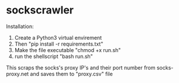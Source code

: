 # sockscrawler

Installation:

1. Create a Python3 virtual envirement
2. Then "pip install -r requirements.txt"
3. Make the file executable "chmod +x run.sh"
4. run the shellscript "bash run.sh"

This scraps the socks's proxy IP's and their port number from socks-proxy.net and saves them to "proxy.csv" file
